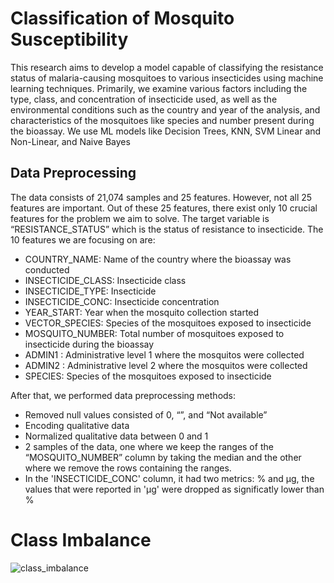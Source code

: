 
# Classification of Mosquito Susceptibility

This research aims to develop a model capable of classifying the resistance status of malaria-causing mosquitoes to various insecticides using machine learning techniques. Primarily, we examine various factors including the type, class, and concentration of insecticide used, as well as the environmental conditions such as the country and year of the analysis, and characteristics of the mosquitoes like species and number present during the bioassay.
We use ML models like Decision Trees, KNN, SVM Linear and Non-Linear, and Naive Bayes

## Data Preprocessing
The data consists of 21,074 samples and 25 features. However, not all 25 features are important. Out of these 25 features, there exist only 10 crucial features for the problem we aim to solve. The target variable is “RESISTANCE_STATUS” which is the status of resistance to insecticide.
The 10 features we are focusing on are:

- COUNTRY_NAME: Name of the country where the bioassay was conducted
- INSECTICIDE_CLASS: Insecticide class
- INSECTICIDE_TYPE: Insecticide
- INSECTICIDE_CONC: Insecticide concentration
- YEAR_START: Year when the mosquito collection started
- VECTOR_SPECIES: Species of the mosquitoes exposed to insecticide
- MOSQUITO_NUMBER: Total number of mosquitoes exposed to insecticide during the bioassay
- ADMIN1 : Administrative level 1 where the mosquitos were collected
- ADMIN2 : Administrative level 2 where the mosquitos were collected
- SPECIES: Species of the mosquitoes exposed to insecticide

After that, we performed data preprocessing methods:

- Removed null values consisted of 0, “”, and “Not available”
- Encoding qualitative data
- Normalized qualitative data between 0 and 1
- 2 samples of the data, one where we keep the ranges of the “MOSQUITO_NUMBER” column by taking the median and the other where we remove the rows containing the ranges.
- In the 'INSECTICIDE_CONC' column, it had two metrics: % and µg, the values that were reported in 'µg' were dropped as significatly lower than %

# Class Imbalance

![class_imbalance]("https://github.com/raaedmunshi/project_repo/assets/124057630/c4a24bbf-a8bc-43ce-8170-745a5633bb7a")






